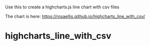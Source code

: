 Use this to create a highcharts.js line chart with csv files 

The chart is here: https://rosaellis.github.io/highcharts_line_with_csv/ 

# highcharts_line_with_csv
